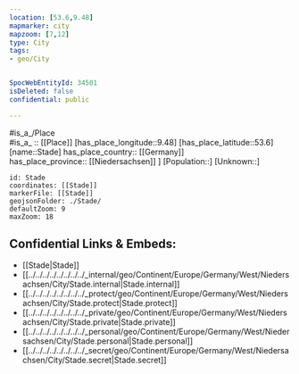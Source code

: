 ```yaml
---
location: [53.6,9.48] 
mapmarker: city
mapzoom: [7,12] 
type: City
tags:
- geo/City


SpocWebEntityId: 34501
isDeleted: false
confidential: public

---
```

#is_a_/Place  
#is_a_ :: [[Place]] 
[has_place_longitude::9.48] 
[has_place_latitude::53.6] 
[name::Stade] 
has_place_country:: [[Germany]]  
has_place_province:: [[Niedersachsen]] ] 
[Population::] 
[Unknown::] 


```leaflet
id: Stade
coordinates: [[Stade]] 
markerFile: [[Stade]] 
geojsonFolder: ./Stade/
defaultZoom: 9 
maxZoom: 18
```


## Confidential Links & Embeds: 
- [[Stade|Stade]] 
- [[../../../../../../../../_internal/geo/Continent/Europe/Germany/West/Niedersachsen/City/Stade.internal|Stade.internal]] 
- [[../../../../../../../../_protect/geo/Continent/Europe/Germany/West/Niedersachsen/City/Stade.protect|Stade.protect]] 
- [[../../../../../../../../_private/geo/Continent/Europe/Germany/West/Niedersachsen/City/Stade.private|Stade.private]] 
- [[../../../../../../../../_personal/geo/Continent/Europe/Germany/West/Niedersachsen/City/Stade.personal|Stade.personal]] 
- [[../../../../../../../../_secret/geo/Continent/Europe/Germany/West/Niedersachsen/City/Stade.secret|Stade.secret]] 
